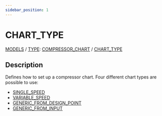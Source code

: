 ```yaml
---
sidebar_position: 1
---
```

# CHART_TYPE

[MODELS](/about/references/keywords_tree/MODELS/index.md) /
[TYPE](/about/references/keywords_tree/MODELS/TYPE/index.md):
[COMPRESSOR_CHART](/about/references/keywords_tree/MODELS/TYPE/COMPRESSOR_CHART/index.md) /
[CHART_TYPE](/about/references/keywords_tree/MODELS/TYPE/COMPRESSOR_CHART/CHART_TYPE/index.md)

## Description 
Defines how to set up a compressor chart. Four different chart types are possible to use:

- [SINGLE_SPEED](/about/references/keywords_tree/MODELS/TYPE/COMPRESSOR_CHART/CHART_TYPE/SINGLE_SPEED/index.md)
- [VARIABLE_SPEED](/about/references/keywords_tree/MODELS/TYPE/COMPRESSOR_CHART/CHART_TYPE/VARIABLE_SPEED/index.md)
- [GENERIC_FROM_DESIGN_POINT](/about/references/keywords_tree/MODELS/TYPE/COMPRESSOR_CHART/CHART_TYPE/GENERIC_FROM_DESIGN_POINT/index.md)
- [GENERIC_FROM_INPUT](/about/references/keywords_tree/MODELS/TYPE/COMPRESSOR_CHART/CHART_TYPE/GENERIC_FROM_INPUT/index.md)